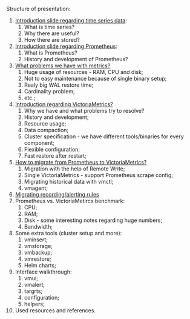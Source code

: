 Structure of presentation:

1. [Introduction slide regarding time series data](time_series.md):
	1. What is time series?
	2. Why there are useful?
	3. How there are stored?
2. [Introduction slide regarding Prometheus](prometheus.md):
	1. What is Prometheus?
	2. History and development of Prometheus?
3. [What problems we have with metrics?](prometheus_problems.md)
	1. Huge usage of resources - RAM, CPU and disk;
	2. Not to easy maintenance because of single binary setup;
	3. Realy big WAL restore time;
	4. Cardinality problem;
	5. etc.;
4. [Introduction regarding VictoriaMetrics?](victoriametrics.md)
	1. Why we have and what problems try to resolve?
	2. History and development;
	3. Resource usage;
	4. Data compaction;
	5. Cluster specification - we have different tools/binaries for every component;
	6. Flexible configuration;
	7. Fast restore after restart;
5. [How to migrate from Prometheus to VictoriaMetrics?](data_migration.md)
	1. Migration with the help of Remote Write;
	2. Single VictoriaMetrics - support Prometheus scrape config;
	3. Migrating historical data with vmctl;
	4. vmagent;
6. [Migrating recording/alerting rules](prometheus_rules.md)
7. Prometheus vs. VictoriaMetircs benchmark:
	1. CPU;
	2. RAM;
	3. Disk - some interesting notes regarding huge numbers;
	4. Bandwidth;
8. Some extra tools (cluster setup and more):
	1. vminsert;
	2. vmstorage;
	3. vmbackup;
	4. vmrestore;
	5. Helm charts;
9. Interface walkthrough:
	1. vmui;
	2. vmalert;
	3. targrts;
	4. configuration;
	5. helpers;
10. Used resources and references.


